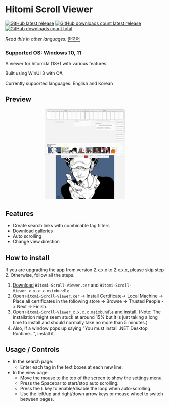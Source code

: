 # Hitomi Scroll Viewer
[![GitHub latest release](https://img.shields.io/github/release/kaismic/Hitomi-Scroll-Viewer.svg?logo=github)](https://github.com/kaismic/Hitomi-Scroll-Viewer/releases/latest)
[![GitHub downloads count latest release](https://img.shields.io/github/downloads/kaismic/Hitomi-Scroll-Viewer/latest/total.svg?logo=github)](https://github.com/kaismic/Hitomi-Scroll-Viewer/releases/latest)
[![GitHub downloads count total](https://img.shields.io/github/downloads/kaismic/Hitomi-Scroll-Viewer/total.svg?logo=github)](https://github.com/kaismic/Hitomi-Scroll-Viewer/releases)

*Read this in other languages:* [한국어](README-ko-KR.md)

### Supported OS: Windows 10, 11

A viewer for hitomi.la (18+) with various features.

Built using WinUI 3 with C#.

Currently supported languages: English and Korean

## Preview
<div align="center">
    <img src="images/preview1.png" style="width: 50%;">
    <img src="images/preview2.png" style="width: 50%;">
</div>

## Features
- Create search links with combinable tag filters
- Download galleries
- Auto scrolling
- Change view direction

## How to install
If you are upgrading the app from version 2.x.x.x to 2.x.x.x, please skip step 2. Otherwise, follow all the steps.
1. [Download](https://github.com/kaismic/Hitomi-Scroll-Viewer/releases/latest) `Hitomi-Scroll-Viewer.cer` and `Hitomi-Scroll-Viewer_x.x.x.x.msixbundle`.
2. Open `Hitomi-Scroll-Viewer.cer` -> Install Certificate-> Local Machine -> Place all certificates in the following store -> Browse -> Trusted People -> Next -> Finish.
3. Open `Hitomi-Scroll-Viewer_x.x.x.x.msixbundle` and install. (Note: The installation might seem stuck at around 15% but it is just taking a long time to install and should normally take no more than 5 minutes.)
4. Also, if a window pops up saying "You must install .NET Desktop Runtime...", install it.

## Usage / Controls
- In the search page:
    - Enter each tag in the text boxes at each new line.
- In the view page:
    - Move the mouse to the top of the screen to show the settings menu.
    - Press the Spacebar to start/stop auto scrolling.
    - Press the `L` key to enable/disable the loop when auto-scrolling.
    - Use the left/up and right/down arrow keys or mouse wheel to switch between pages.
